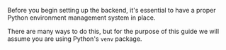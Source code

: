 <!--prerequisites-start-->
Before you begin setting up the backend, it's essential to have a proper Python environment management system in place.

There are many ways to do this, but for the purpose of this guide we will assume you are using Python's `venv` package.
<!--prerequisites-end-->
